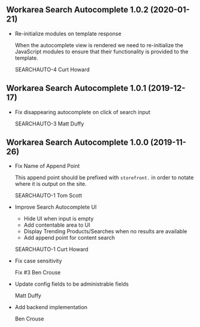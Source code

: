 Workarea Search Autocomplete 1.0.2 (2020-01-21)
--------------------------------------------------------------------------------

*   Re-initialize modules on template response

    When the autocomplete view is rendered we need to re-initialize the
    JavaScript modules to ensure that their functionality is provided to the
    template.

    SEARCHAUTO-4
    Curt Howard



Workarea Search Autocomplete 1.0.1 (2019-12-17)
--------------------------------------------------------------------------------

*   Fix disappearing autocomplete on click of search input

    SEARCHAUTO-3
    Matt Duffy



Workarea Search Autocomplete 1.0.0 (2019-11-26)
--------------------------------------------------------------------------------

*   Fix Name of Append Point

    This append point should be prefixed with `storefront.` in order to
    notate where it is output on the site.

    SEARCHAUTO-1
    Tom Scott

*   Improve Search Autocomplete UI

    * Hide UI when input is empty
    * Add contentable area to UI
    * Display Trending Products/Searches when no results are available
    * Add append point for content search

    SEARCHAUTO-1
    Curt Howard

*   Fix case sensitivity

    Fix #3
    Ben Crouse

*   Update config fields to be administrable fields

    Matt Duffy

*   Add backend implementation

    Ben Crouse



